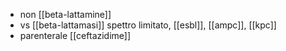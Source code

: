 - non [[beta-lattamine]]
- vs [[beta-lattamasi]] spettro limitato, [[esbl]], [[ampc]], [[kpc]]
- parenterale [[ceftazidime]]